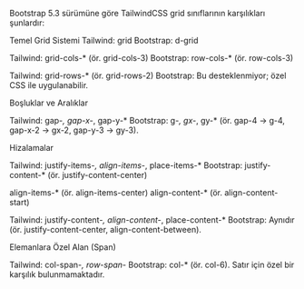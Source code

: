 Bootstrap 5.3 sürümüne göre TailwindCSS grid sınıflarının karşılıkları şunlardır:

Temel Grid Sistemi
Tailwind: grid
Bootstrap: d-grid

Tailwind: grid-cols-* (ör. grid-cols-3)
Bootstrap: row-cols-* (ör. row-cols-3)

Tailwind: grid-rows-* (ör. grid-rows-2)
Bootstrap: Bu desteklenmiyor; özel CSS ile uygulanabilir.

Boşluklar ve Aralıklar

Tailwind: gap-*, gap-x-*, gap-y-*
Bootstrap: g-*, gx-*, gy-* (ör. gap-4 → g-4, gap-x-2 → gx-2, gap-y-3 → gy-3).

Hizalamalar

Tailwind: justify-items-*, align-items-*, place-items-*
Bootstrap: justify-content-* (ör. justify-content-center)

align-items-* (ör. align-items-center)
align-content-* (ör. align-content-start)

Tailwind: justify-content-*, align-content-*, place-content-*
Bootstrap: Aynıdır (ör. justify-content-center, align-content-between).

Elemanlara Özel Alan (Span)

Tailwind: col-span-*, row-span-*
Bootstrap: col-* (ör. col-6). Satır için özel bir karşılık bulunmamaktadır.
